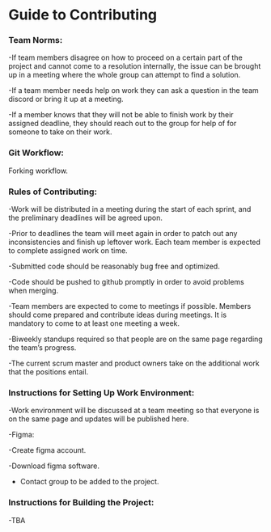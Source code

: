 # Guide to Contributing

### Team Norms:

-If team members disagree on how to proceed on a certain part of the project and cannot come to a resolution internally, the issue can be brought up in a meeting where the whole group can attempt to find a solution.

-If a team member needs help on work they can ask a question in the team discord or bring it up at a meeting.

-If a member knows that they will not be able to finish work by their assigned deadline, they should reach out to the group for help of for someone to take on their work.

### Git Workflow: 
Forking workflow.

### Rules of Contributing:

-Work will be distributed in a meeting during the start of each sprint, and the preliminary deadlines will be agreed upon.

-Prior to deadlines the team will meet again in order to patch out any inconsistencies and finish up leftover work. Each team member is expected to complete assigned work on time.

-Submitted code should be reasonably bug free and optimized.

-Code should be pushed to github promptly in order to avoid problems when merging.

-Team members are expected to come to meetings if possible. Members should come prepared and contribute ideas during meetings. It is mandatory to come to at least one meeting a week.

-Biweekly standups required so that people are on the same page regarding the team’s progress.

-The current scrum master and product owners take on the additional work that the positions entail.


### Instructions for Setting Up Work Environment:

-Work environment will be discussed at a team meeting so that everyone is on the same page and updates will be published here.

-Figma:

-Create figma account.

-Download figma software.

- Contact group to be added to the project.

### Instructions for Building the Project:

-TBA

